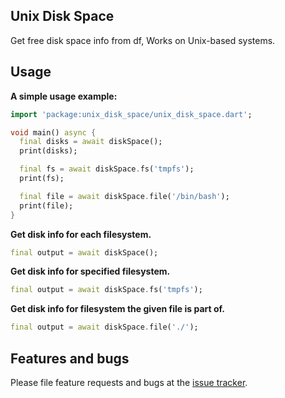 ## Unix Disk Space

Get free disk space info from df, Works on Unix-based systems.

## Usage

**A simple usage example:**

```dart
import 'package:unix_disk_space/unix_disk_space.dart';

void main() async {
  final disks = await diskSpace();
  print(disks);

  final fs = await diskSpace.fs('tmpfs');
  print(fs);

  final file = await diskSpace.file('/bin/bash');
  print(file);
}
```

**Get disk info for each filesystem.**
```dart
final output = await diskSpace();
```

**Get disk info for specified filesystem.**
```dart
final output = await diskSpace.fs('tmpfs');
```

**Get disk info for filesystem the given file is part of.**
```dart
final output = await diskSpace.file('./');
```

## Features and bugs

Please file feature requests and bugs at the [issue tracker][tracker].

[tracker]: https://github.com/xtyxtyx/unix_disk_space/issues
